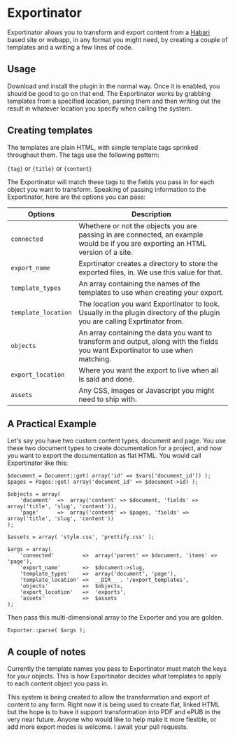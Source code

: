 Exportinator
============

Exportinator allows you to transform and export content from a [Habari] based site or webapp, in any format you might need, by creating a couple of templates and a writing a few lines of code.

[Habari]: https://github.com/habari

Usage
-----

Download and install the plugin in the normal way. Once it is enabled, you should be good to go on that end. The Exportinator works by grabbing templates from a specified location, parsing them and then writing out the result in whatever location you specify when calling the system.

Creating templates
-----

The templates are plain HTML, with simple template tags sprinked throughout them. The tags use the following pattern: 

`{tag}` or `{title}` or `{content}`

The Exportinator will match these tags to the fields you pass in for each object you want to transform. Speaking of passing information to the Exportinator, here are the options you can pass:

Options		                                   | Description
---------------------------------------------- | -----------
`connected`										| Whethere or not the objects you are passing in are connected, an example would be if you are exporting an HTML version of a site.
`export_name`									| Exprtinator creates a directory to store the exported files, in. We use this value for that.
`template_types`								| An array containing the names of the templates to use when creating your export.
`template_location`								| The location you want Exportinator to look. Usually in the plugin directory of the plugin you are calling Exprtinator from.
`objects`										| An array containing the data you want to transform and output, along with the fields you want Exportinator to use when matching.
`export_location`								| Where you want the export to live when all is said and done.
`assets`										| Any CSS, images or Javascript you might need to ship with.

A Practical Example
-----

Let's say you have two custom content types, document and page. You use these two document types to create documentation for a project, and now you want to export the documentation as flat HTML. You would call Exportinator like this: 

    $document = Document::get( array('id' => $vars['document_id']) );
    $pages = Pages::get( array('document_id' => $document->id) );

    $objects = array( 
        'document'	=>	array('content' => $document, 'fields' => array('title', 'slug', 'content')), 
        'page'		=>	array('content' => $pages, 'fields' => array('title', 'slug', 'content')) 
    );
	
    $assets = array( 'style.css', 'prettify.css' );

    $args = array(
        'connected'			=>	array('parent' => $document, 'items' => 'page'),
        'export_name'		=>	$document->slug,
        'template_types'	=>	array('document', 'page'),
        'template_location'	=>	__DIR__ . '/export_templates',
        'objects'			=>	$objects,
        'export_location'	=>	'exports',
        'assets'			=>	$assets		
    );

Then pass this multi-dimensional array to the Exporter and you are golden.

    Exporter::parse( $args );

A couple of notes
-----

Currently the template names you pass to Exportinator must match the keys for your objects. This is how Exportinator decides what templates to apply to each content object you pass in.

This system is being created to allow the transformation and export of content to any form. Right now it is being used to create flat, linked HTML but the hope is to have it support transformation into PDF and ePUB in the very near future. Anyone who would like to help make it more flexible, or add more export modes is welcome. I await your pull requests.
